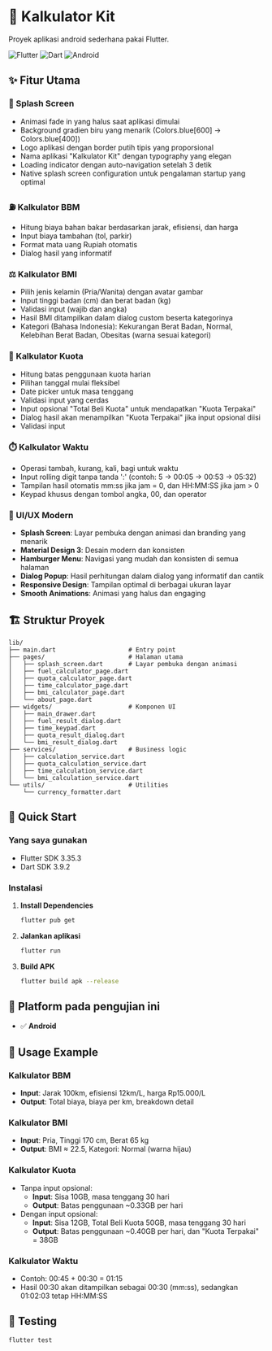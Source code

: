 # 📱 Kalkulator Kit

Proyek aplikasi android sederhana pakai Flutter.

![Flutter](https://img.shields.io/badge/Flutter-02569B?style=for-the-badge&logo=flutter&logoColor=white)
![Dart](https://img.shields.io/badge/Dart-0175C2?style=for-the-badge&logo=dart&logoColor=white)
![Android](https://img.shields.io/badge/Android-3DDC84?style=for-the-badge&logo=android&logoColor=white)

## ✨ Fitur Utama

### 🎨 Splash Screen
- Animasi fade in yang halus saat aplikasi dimulai
- Background gradien biru yang menarik (Colors.blue[600] → Colors.blue[400])
- Logo aplikasi dengan border putih tipis yang proporsional
- Nama aplikasi "Kalkulator Kit" dengan typography yang elegan
- Loading indicator dengan auto-navigation setelah 3 detik
- Native splash screen configuration untuk pengalaman startup yang optimal

### ⛽ Kalkulator BBM
- Hitung biaya bahan bakar berdasarkan jarak, efisiensi, dan harga
- Input biaya tambahan (tol, parkir)
- Format mata uang Rupiah otomatis
- Dialog hasil yang informatif

### ⚖️ Kalkulator BMI
- Pilih jenis kelamin (Pria/Wanita) dengan avatar gambar
- Input tinggi badan (cm) dan berat badan (kg)
- Validasi input (wajib dan angka)
- Hasil BMI ditampilkan dalam dialog custom beserta kategorinya
- Kategori (Bahasa Indonesia): Kekurangan Berat Badan, Normal, Kelebihan Berat Badan, Obesitas (warna sesuai kategori)

### 📱 Kalkulator Kuota
- Hitung batas penggunaan kuota harian
- Pilihan tanggal mulai fleksibel
- Date picker untuk masa tenggang
- Validasi input yang cerdas
- Input opsional "Total Beli Kuota" untuk mendapatkan "Kuota Terpakai"
- Dialog hasil akan menampilkan "Kuota Terpakai" jika input opsional diisi
- Validasi input

### ⏱️ Kalkulator Waktu
- Operasi tambah, kurang, kali, bagi untuk waktu
- Input rolling digit tanpa tanda ':' (contoh: 5 → 00:05 → 00:53 → 05:32)
- Tampilan hasil otomatis mm:ss jika jam = 0, dan HH:MM:SS jika jam > 0
- Keypad khusus dengan tombol angka, 00, dan operator

### 🎨 UI/UX Modern
- **Splash Screen**: Layar pembuka dengan animasi dan branding yang menarik
- **Material Design 3**: Desain modern dan konsisten
- **Hamburger Menu**: Navigasi yang mudah dan konsisten di semua halaman
- **Dialog Popup**: Hasil perhitungan dalam dialog yang informatif dan cantik
- **Responsive Design**: Tampilan optimal di berbagai ukuran layar
- **Smooth Animations**: Animasi yang halus dan engaging

## 🏗️ Struktur Proyek

```
lib/
├── main.dart                    # Entry point
├── pages/                       # Halaman utama
│   ├── splash_screen.dart       # Layar pembuka dengan animasi
│   ├── fuel_calculator_page.dart
│   ├── quota_calculator_page.dart
│   ├── time_calculator_page.dart
│   ├── bmi_calculator_page.dart
│   └── about_page.dart
├── widgets/                     # Komponen UI
│   ├── main_drawer.dart
│   ├── fuel_result_dialog.dart
│   ├── time_keypad.dart
│   ├── quota_result_dialog.dart
│   └── bmi_result_dialog.dart
├── services/                    # Business logic
│   ├── calculation_service.dart
│   ├── quota_calculation_service.dart
│   ├── time_calculation_service.dart
│   └── bmi_calculation_service.dart
└── utils/                       # Utilities
    └── currency_formatter.dart
```

## 🚀 Quick Start

### Yang saya gunakan
- Flutter SDK 3.35.3
- Dart SDK 3.9.2

### Instalasi

1. **Install Dependencies**
   ```bash
   flutter pub get
   ```

2. **Jalankan aplikasi**
   ```bash
   flutter run
   ```

3. **Build APK**
   ```bash
   flutter build apk --release
   ```

## 📱 Platform pada pengujian ini

- ✅ **Android**

## 🎯 Usage Example

### Kalkulator BBM
- **Input**: Jarak 100km, efisiensi 12km/L, harga Rp15.000/L
- **Output**: Total biaya, biaya per km, breakdown detail

### Kalkulator BMI
- **Input**: Pria, Tinggi 170 cm, Berat 65 kg
- **Output**: BMI ≈ 22.5, Kategori: Normal (warna hijau)

### Kalkulator Kuota  
- Tanpa input opsional:
   - **Input**: Sisa 10GB, masa tenggang 30 hari
   - **Output**: Batas penggunaan ~0.33GB per hari
- Dengan input opsional:
   - **Input**: Sisa 12GB, Total Beli Kuota 50GB, masa tenggang 30 hari
   - **Output**: Batas penggunaan ~0.40GB per hari, dan "Kuota Terpakai" = 38GB

### Kalkulator Waktu
- Contoh: 00:45 + 00:30 = 01:15
- Hasil 00:30 akan ditampilkan sebagai 00:30 (mm:ss), sedangkan 01:02:03 tetap HH:MM:SS

## 🧪 Testing

```bash
flutter test
```



